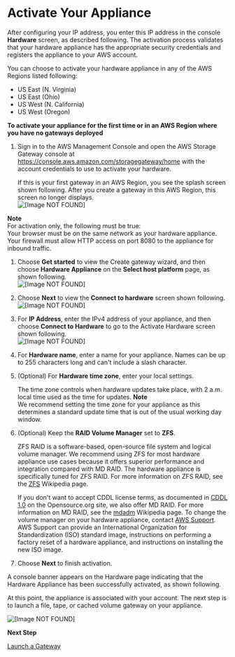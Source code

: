 # Activate Your Appliance<a name="appliance-activation"></a>

After configuring your IP address, you enter this IP address in the console **Hardware** screen, as described following\. The activation process validates that your hardware appliance has the appropriate security credentials and registers the appliance to your AWS account\.

You can choose to activate your hardware appliance in any of the AWS Regions listed following:
+ US East \(N\. Virginia\)
+ US East \(Ohio\)
+ US West \(N\. California\) 
+ US West \(Oregon\)

**To activate your appliance for the first time or in an AWS Region where you have no gateways deployed**

1. Sign in to the AWS Management Console and open the AWS Storage Gateway console at [https://console\.aws\.amazon\.com/storagegateway/home](https://console.aws.amazon.com/storagegateway/) with the account credentials to use to activate your hardware\.

   If this is your first gateway in an AWS Region, you see the splash screen shown following\. After you create a gateway in this AWS Region, this screen no longer displays\.  
![\[Image NOT FOUND\]](http://docs.aws.amazon.com/storagegateway/latest/userguide/images/ApplianceIntoSplash.png)  
  

**Note**  
For activation only, the following must be true:   
Your browser must be on the same network as your hardware appliance\.
Your firewall must allow HTTP access on port 8080 to the appliance for inbound traffic\.

1. Choose **Get started** to view the Create gateway wizard, and then choose **Hardware Appliance** on the **Select host platform** page, as shown following\.  
![\[Image NOT FOUND\]](http://docs.aws.amazon.com/storagegateway/latest/userguide/images/ApplianceSelectHostPlatform.png)  
  


1. Choose **Next** to view the **Connect to hardware** screen shown following\.  
![\[Image NOT FOUND\]](http://docs.aws.amazon.com/storagegateway/latest/userguide/images/ApplianceConnectHardware.png)  
  


1. For **IP Address**, enter the IPv4 address of your appliance, and then choose **Connect to Hardware** to go to the Activate Hardware screen shown following\.  
![\[Image NOT FOUND\]](http://docs.aws.amazon.com/storagegateway/latest/userguide/images/ApplianceActivateHardware.png)  
  


1. For **Hardware name**, enter a name for your appliance\. Names can be up to 255 characters long and can't include a slash character\. 

1. \(Optional\) For **Hardware time zone**, enter your local settings\.

   The time zone controls when hardware updates take place, with 2 a\.m\. local time used as the time for updates\.
**Note**  
We recommend setting the time zone for your appliance as this determines a standard update time that is out of the usual working day window\.

1. \(Optional\) Keep the **RAID Volume Manager** set to **ZFS**\.

   ZFS RAID is a software\-based, open\-source file system and logical volume manager\. We recommend using ZFS for most hardware appliance use cases because it offers superior performance and integration compared with MD RAID\. The hardware appliance is specifically tuned for ZFS RAID\. For more information on ZFS RAID, see the [ZFS](https://en.wikipedia.org/wiki/ZFS) Wikipedia page\. 

   If you don't want to accept CDDL license terms, as documented in [CDDL 1\.0](https://opensource.org/licenses/CDDL-1.0) on the Opensource\.org site, we also offer MD RAID\. For more information on MD RAID, see the [mdadm]( https://en.wikipedia.org/wiki/Mdadm) Wikipedia page\. To change the volume manager on your hardware appliance, contact [AWS Support](https://aws.amazon.com/contact-us)\. AWS Support can provide an International Organization for Standardization \(ISO\) standard image, instructions on performing a factory reset of a hardware appliance, and instructions on installing the new ISO image\. 

1.  Choose **Next** to finish activation\. 

A console banner appears on the Hardware page indicating that the Hardware Appliance has been successfully activated, as shown following\. 

At this point, the appliance is associated with your account\. The next step is to launch a file, tape, or cached volume gateway on your appliance\.

![\[Image NOT FOUND\]](http://docs.aws.amazon.com/storagegateway/latest/userguide/images/ApplianceActivationFinal.png)





**Next Step**

[Launch a Gateway](appliance-launch-gateway.md)